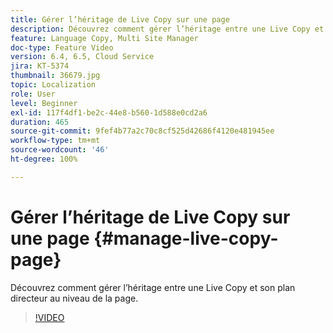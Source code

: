```yaml
---
title: Gérer l’héritage de Live Copy sur une page
description: Découvrez comment gérer l’héritage entre une Live Copy et son plan directeur au niveau de la page.
feature: Language Copy, Multi Site Manager
doc-type: Feature Video
version: 6.4, 6.5, Cloud Service
jira: KT-5374
thumbnail: 36679.jpg
topic: Localization
role: User
level: Beginner
exl-id: 117f4df1-be2c-44e8-b560-1d588e0cd2a6
duration: 465
source-git-commit: 9fef4b77a2c70c8cf525d42686f4120e481945ee
workflow-type: tm+mt
source-wordcount: '46'
ht-degree: 100%

---
```


# Gérer l’héritage de Live Copy sur une page {#manage-live-copy-page}

Découvrez comment gérer l’héritage entre une Live Copy et son plan directeur au niveau de la page.
>[!VIDEO](https://video.tv.adobe.com/v/36679?quality=12&learn=on)
